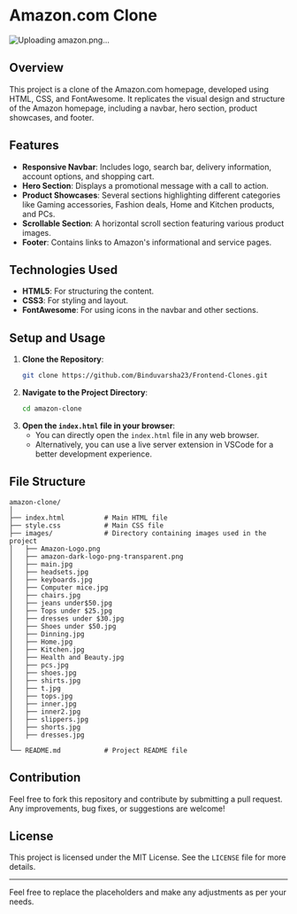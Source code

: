 # Amazon.com Clone
![Uploading amazon.png…]()
## Overview

This project is a clone of the Amazon.com homepage, developed using HTML, CSS, and FontAwesome. It replicates the visual design and structure of the Amazon homepage, including a navbar, hero section, product showcases, and footer.

## Features

- **Responsive Navbar**: Includes logo, search bar, delivery information, account options, and shopping cart.
- **Hero Section**: Displays a promotional message with a call to action.
- **Product Showcases**: Several sections highlighting different categories like Gaming accessories, Fashion deals, Home and Kitchen products, and PCs.
- **Scrollable Section**: A horizontal scroll section featuring various product images.
- **Footer**: Contains links to Amazon's informational and service pages.

## Technologies Used

- **HTML5**: For structuring the content.
- **CSS3**: For styling and layout.
- **FontAwesome**: For using icons in the navbar and other sections.

## Setup and Usage

1. **Clone the Repository**:
    ```sh
    git clone https://github.com/Binduvarsha23/Frontend-Clones.git
    ```
2. **Navigate to the Project Directory**:
    ```sh
    cd amazon-clone
    ```
3. **Open the `index.html` file in your browser**:
    - You can directly open the `index.html` file in any web browser.
    - Alternatively, you can use a live server extension in VSCode for a better development experience.

## File Structure

```
amazon-clone/
│
├── index.html          # Main HTML file
├── style.css           # Main CSS file
├── images/             # Directory containing images used in the project
│   ├── Amazon-Logo.png
│   ├── amazon-dark-logo-png-transparent.png
│   ├── main.jpg
│   ├── headsets.jpg
│   ├── keyboards.jpg
│   ├── Computer mice.jpg
│   ├── chairs.jpg
│   ├── jeans under$50.jpg
│   ├── Tops under $25.jpg
│   ├── dresses under $30.jpg
│   ├── Shoes under $50.jpg
│   ├── Dinning.jpg
│   ├── Home.jpg
│   ├── Kitchen.jpg
│   ├── Health and Beauty.jpg
│   ├── pcs.jpg
│   ├── shoes.jpg
│   ├── shirts.jpg
│   ├── t.jpg
│   ├── tops.jpg
│   ├── inner.jpg
│   ├── inner2.jpg
│   ├── slippers.jpg
│   ├── shorts.jpg
│   ├── dresses.jpg
│
└── README.md           # Project README file
```

## Contribution

Feel free to fork this repository and contribute by submitting a pull request. Any improvements, bug fixes, or suggestions are welcome!

## License

This project is licensed under the MIT License. See the `LICENSE` file for more details.

---

Feel free to replace the placeholders and make any adjustments as per your needs.
